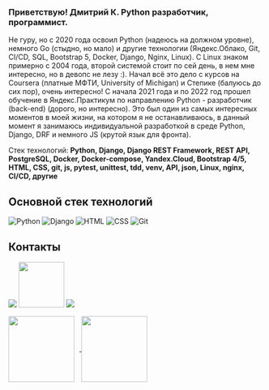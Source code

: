 ### Приветствую! Дмитрий К. Python разработчик, программист.
Не гуру, но с 2020 года освоил Python (надеюсь на должном уровне), немного Go (стыдно, но мало) и другие технологии (Яндекс.Облако, Git, CI/CD, SQL, Bootstrap 5, Docker, Django, Nginx, Linux). С Linux знаком примерно с 2004 года, второй системой стоит по сей день, в нем мне интересно, но в девопс не лезу :).
Начал всё это дело с курсов на Coursera (платные МФТИ, University of Michigan) и Степике (балуюсь до сих пор), очень интересно! C начала 2021 года и по 2022 год прошел обучение в Яндекс.Практикум по направлению Python - разработчик (back-end) (дорого, но интересно). Это был один из самых интересных моментов в моей жизни, на котором я не останавливаюсь, в данный момент я занимаюсь индивидуальной разработкой в среде Python, Django, DRF и немного JS (крутой язык для фронта).

Стек технологий:
**Python, Django, Django REST Framework, REST API, PostgreSQL, Docker, Docker-compose, Yandex.Cloud, Bootstrap 4/5, HTML, CSS, git, js, pytest, unittest, tdd, venv, API, json, Linux, nginx, CI/CD, другие**

## Основной стек технологий
![Python](/svg/python.svg)
![Django](/svg/django.svg)
![HTML](/svg/html-5.svg)
![CSS](/svg/css3.svg)
![Git](/svg/git.svg)

## Контакты
[<img src="./svg/telegram.svg">](https://t.me/Dmitriy_id)
[<img src="./svg/gmail.svg" width="90px" height="90px">](mailto:thebrootos@gmail.com)
[<img src="./svg/Linkedin.svg">](https://www.linkedin.com/in/dmitriy-klepikov/)

<div>
<a href="https://github-readme-stats.vercel.app/api?username=themasterid&hide=contribs&show_icons=true&theme=dark">
  <img  align="center" height="130" style="margin-right: 10px" src="https://github-readme-stats.vercel.app/api?username=themasterid&hide=contribs&show_icons=true&theme=dark" />
</a>
<a href="https://github-readme-stats.vercel.app/api/top-langs/?username=themasterid&layout=compact&theme=dark">
  <img align="center" height="130" src="https://github-readme-stats.vercel.app/api/top-langs/?username=themasterid&layout=compact&theme=dark" />
</a>
</div>
